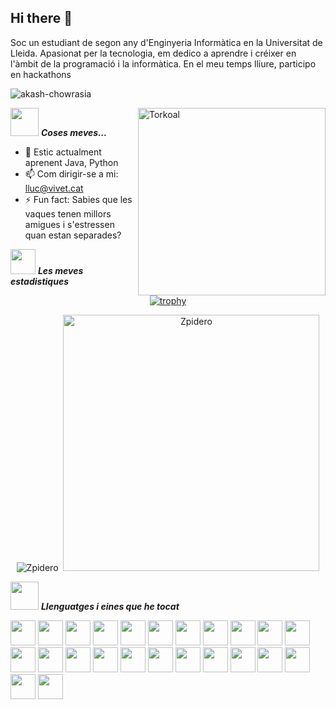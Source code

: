 ## Hi there 👋

Soc un estudiant de segon any d'Enginyeria Informàtica en la Universitat de Lleida. Apasionat per la tecnologia, em dedico a aprendre i créixer en l'àmbit de la programació i la informàtica. En el meu temps lliure, participo en hackathons

<p align="left"> <img src="https://komarev.com/ghpvc/?username=Zpidero&label=Profile%20views&color=0e75b6&style=flat" alt="akash-chowrasia" /> </p>
<img align="right" width=300px alt="Torkoal" src="https://images-wixmp-ed30a86b8c4ca887773594c2.wixmp.com/f/aa9d2b73-a2e7-4148-b638-2b258ffe7644/dfvlwkh-c5ae2b19-8106-4d9e-a307-c9d102a5a591.gif?token=eyJ0eXAiOiJKV1QiLCJhbGciOiJIUzI1NiJ9.eyJzdWIiOiJ1cm46YXBwOjdlMGQxODg5ODIyNjQzNzNhNWYwZDQxNWVhMGQyNmUwIiwiaXNzIjoidXJuOmFwcDo3ZTBkMTg4OTgyMjY0MzczYTVmMGQ0MTVlYTBkMjZlMCIsIm9iaiI6W1t7InBhdGgiOiJcL2ZcL2FhOWQyYjczLWEyZTctNDE0OC1iNjM4LTJiMjU4ZmZlNzY0NFwvZGZ2bHdraC1jNWFlMmIxOS04MTA2LTRkOWUtYTMwNy1jOWQxMDJhNWE1OTEuZ2lmIn1dXSwiYXVkIjpbInVybjpzZXJ2aWNlOmZpbGUuZG93bmxvYWQiXX0.fanjMjubxGhgZRwxkWf75reGQoSkQrndxuSKPE8WNSo" />

<img src="https://media4.giphy.com/media/PEH78X7k38x4PrL34q/giphy.gif?cid=6c09b952d4ltmbhhrqivtplyjn5hz7e2m5jehh6xj3x2iqbx&ep=v1_internal_gif_by_id&rid=giphy.gif&ct=s" width="45px">&nbsp;***Coses meves...***

- 🌱 Estic actualment aprenent Java, Python
- 📫 Com dirigir-se a mi: lluc@vivet.cat
- ⚡ Fun fact: Sabies que les vaques tenen millors amigues i s'estressen quan estan separades?

<img src="https://i.imgur.com/ZBBpIXx.gif" width="40px">&nbsp;***Les meves estadistiques***

<div align="center">

[![trophy](https://github-profile-trophy.vercel.app/?username=Zpidero)](https://github.com/ryo-ma/github-profile-trophy)
  
<img src="https://github-readme-stats.vercel.app/api/top-langs?username=Zpidero&show_icons=true&locale=en&layout=compact" alt="Zpidero"/>
&nbsp;<img src="https://github-readme-stats.vercel.app/api?username=Zpidero&show_icons=true&locale=en" alt="Zpidero" width="410" />
</div>

<img src="https://img1.picmix.com/output/stamp/thumb/0/4/2/0/1980240_a9c96.gif" width="45px">&nbsp;***Llenguatges i eines que he tocat***
<p align="left">
<p>
<img src="https://cdn.jsdelivr.net/gh/devicons/devicon@latest/icons/python/python-original.svg" width="40" height="40" />
<img src="https://cdn.jsdelivr.net/gh/devicons/devicon@latest/icons/java/java-original.svg" width="40" height="40" />
<img src="https://cdn.jsdelivr.net/gh/devicons/devicon@latest/icons/javascript/javascript-original.svg" width="40" height="40"/>
<img src="https://cdn.jsdelivr.net/gh/devicons/devicon@latest/icons/c/c-original.svg" width="40" height="40"/>
<img src="https://cdn.jsdelivr.net/gh/devicons/devicon@latest/icons/csharp/csharp-original.svg" width="40" height="40"/>
<img src="https://cdn.jsdelivr.net/gh/devicons/devicon@latest/icons/cplusplus/cplusplus-original.svg" width="40" height="40"/>
<img src="https://cdn.jsdelivr.net/gh/devicons/devicon@latest/icons/git/git-original.svg" width="40" height="40"/>
<img src="https://cdn.jsdelivr.net/gh/devicons/devicon@latest/icons/github/github-original.svg" width="40" height="40" />       
<img src="https://cdn.jsdelivr.net/gh/devicons/devicon@latest/icons/haskell/haskell-original.svg" width="40" height="40"/>
<img src="https://cdn.jsdelivr.net/gh/devicons/devicon@latest/icons/html5/html5-original.svg" width="40" height="40"/>
<img src="https://cdn.jsdelivr.net/gh/devicons/devicon@latest/icons/intellij/intellij-original.svg" width="40" height="40"/>
<img src="https://cdn.jsdelivr.net/gh/devicons/devicon@latest/icons/linux/linux-original.svg" width="40" height="40"/>
<img src="https://cdn.jsdelivr.net/gh/devicons/devicon@latest/icons/nextjs/nextjs-original.svg" width="40" height="40"/>
<img src="https://cdn.jsdelivr.net/gh/devicons/devicon@latest/icons/nodejs/nodejs-original.svg" width="40" height="40"/>
<img src="https://cdn.jsdelivr.net/gh/devicons/devicon@latest/icons/postgresql/postgresql-original.svg" width="40" height="40"/>
<img src="https://cdn.jsdelivr.net/gh/devicons/devicon@latest/icons/pycharm/pycharm-original.svg" width="40" height="40"/>
<img src="https://cdn.jsdelivr.net/gh/devicons/devicon@latest/icons/react/react-original.svg" width="40" height="40"/>
<img src="https://cdn.jsdelivr.net/gh/devicons/devicon@latest/icons/tailwindcss/tailwindcss-original.svg" width="40" height="40"/>
<img src="https://cdn.jsdelivr.net/gh/devicons/devicon@latest/icons/unity/unity-original.svg" width="40" height="40"/>
<img src="https://cdn.jsdelivr.net/gh/devicons/devicon@latest/icons/vscode/vscode-original.svg" width="40" height="40"/>
<img src="https://cdn.jsdelivr.net/gh/devicons/devicon@latest/icons/gimp/gimp-original.svg" width="40" height="40"/>
<img src="https://cdn.jsdelivr.net/gh/devicons/devicon@latest/icons/unrealengine/unrealengine-original.svg" width="40" height="40"/>
<img src="https://cdn.jsdelivr.net/gh/devicons/devicon@latest/icons/vitejs/vitejs-original.svg" width="40" height="40"/>
<img src="https://cdn.jsdelivr.net/gh/devicons/devicon@latest/icons/windows11/windows11-original.svg" width="40" height="40"/>          
</p>          
